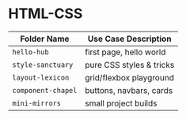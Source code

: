 # HTML-CSS

| Folder Name        | Use Case Description     |
| ------------------ | ------------------------ |
| `hello-hub`        | first page, hello world  |
| `style-sanctuary`  | pure CSS styles & tricks |
| `layout-lexicon`   | grid/flexbox playground  |
| `component-chapel` | buttons, navbars, cards  |
| `mini-mirrors`     | small project builds     |
